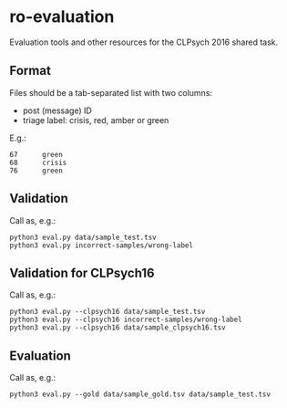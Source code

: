 # ro-evaluation
Evaluation tools and other resources for the CLPsych 2016 shared task.

## Format 

Files should be a tab-separated list with two columns:                           
* post (message) ID                                                         
* triage label: crisis, red, amber or green

E.g.:
```
67      green
68      crisis
76      green
```

## Validation

Call as, e.g.:
```
python3 eval.py data/sample_test.tsv
python3 eval.py incorrect-samples/wrong-label
```

## Validation for CLPsych16

Call as, e.g.:
```
python3 eval.py --clpsych16 data/sample_test.tsv
python3 eval.py --clpsych16 incorrect-samples/wrong-label
python3 eval.py --clpsych16 data/sample_clpsych16.tsv
```

## Evaluation

Call as, e.g.:
```
python3 eval.py --gold data/sample_gold.tsv data/sample_test.tsv
```
